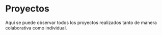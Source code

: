 # Proyectos
Aqui se puede observar todos los proyectos realizados tanto de manera colaborativa como individual.
